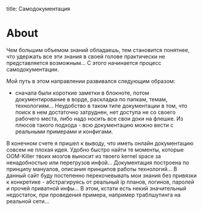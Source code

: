 title: Самодокументация

# About

Чем большим объемом знаний обладаешь, тем становится понятнее, что удержать все эти знания в своей голове практически не представляется возможным...
С этого начинается процесс самодокументации. 

Мой путь в этом направлении развивался следующим образом:

- сначала были короткие заметки в блокноте, потом документирование в ворде, раскладка по папкам, темам, технологиям...
Неудобство в таком типе документации в том, что поиск в нем достаточно затруднен, нет доступа не со своего рабочего места, либо надо носить все свои доки на флешке.
Из плюсов такого подхода - всю документацию можно вести с реальными примерами и конфигами.

В конечном счете я пришел к выводу, что иметь онлайн документацию совсем не плохая идея.
Удобно быстро найти те моменты, которые OOM-Killer твоих мозгов выносит из твоего kernel space за ненадобностью или перегрузов инфой...
Документация построена по принципу мануалов, описания принципов работы технологий...
В данный сайт буду постепенно перекочевывать мои знания без привязки к конкретике - абстрагируясь от реальный ip планов, логинов, паролей и прочей приватной инфы...
В этом, кстати есть некий значительный недостаток, при проведения примера, например траблшутинга на реальной сети...